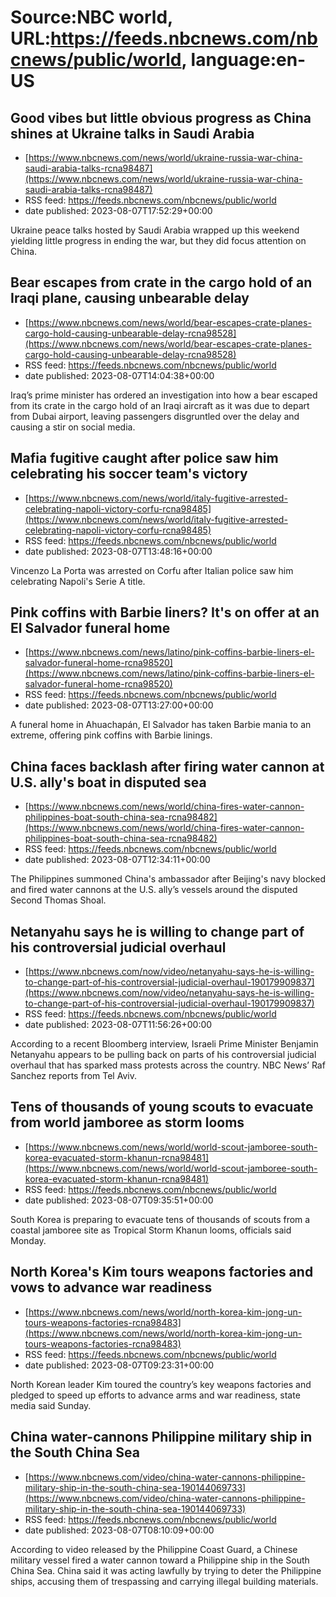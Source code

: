 # Source:NBC world, URL:https://feeds.nbcnews.com/nbcnews/public/world, language:en-US

## Good vibes but little obvious progress as China shines at Ukraine talks in Saudi Arabia
 - [https://www.nbcnews.com/news/world/ukraine-russia-war-china-saudi-arabia-talks-rcna98487](https://www.nbcnews.com/news/world/ukraine-russia-war-china-saudi-arabia-talks-rcna98487)
 - RSS feed: https://feeds.nbcnews.com/nbcnews/public/world
 - date published: 2023-08-07T17:52:29+00:00

Ukraine peace talks hosted by Saudi Arabia wrapped up this weekend yielding little progress in ending the war, but they did focus attention on China.

## Bear escapes from crate in the cargo hold of an Iraqi plane, causing unbearable delay
 - [https://www.nbcnews.com/news/world/bear-escapes-crate-planes-cargo-hold-causing-unbearable-delay-rcna98528](https://www.nbcnews.com/news/world/bear-escapes-crate-planes-cargo-hold-causing-unbearable-delay-rcna98528)
 - RSS feed: https://feeds.nbcnews.com/nbcnews/public/world
 - date published: 2023-08-07T14:04:38+00:00

Iraq’s prime minister has ordered an investigation into how a bear escaped from its crate in the cargo hold of an Iraqi aircraft as it was due to depart from Dubai airport, leaving passengers disgruntled over the delay and causing a stir on social media.

## Mafia fugitive caught after police saw him celebrating his soccer team's victory
 - [https://www.nbcnews.com/news/world/italy-fugitive-arrested-celebrating-napoli-victory-corfu-rcna98485](https://www.nbcnews.com/news/world/italy-fugitive-arrested-celebrating-napoli-victory-corfu-rcna98485)
 - RSS feed: https://feeds.nbcnews.com/nbcnews/public/world
 - date published: 2023-08-07T13:48:16+00:00

Vincenzo La Porta was arrested on Corfu after Italian police saw him celebrating Napoli's Serie A title.

## Pink coffins with Barbie liners? It's on offer at an  El Salvador funeral home
 - [https://www.nbcnews.com/news/latino/pink-coffins-barbie-liners-el-salvador-funeral-home-rcna98520](https://www.nbcnews.com/news/latino/pink-coffins-barbie-liners-el-salvador-funeral-home-rcna98520)
 - RSS feed: https://feeds.nbcnews.com/nbcnews/public/world
 - date published: 2023-08-07T13:27:00+00:00

A funeral home in Ahuachapán, El Salvador has taken Barbie mania to an extreme, offering pink coffins with Barbie linings.

## China faces backlash after firing water cannon at U.S. ally's boat in disputed sea
 - [https://www.nbcnews.com/news/world/china-fires-water-cannon-philippines-boat-south-china-sea-rcna98482](https://www.nbcnews.com/news/world/china-fires-water-cannon-philippines-boat-south-china-sea-rcna98482)
 - RSS feed: https://feeds.nbcnews.com/nbcnews/public/world
 - date published: 2023-08-07T12:34:11+00:00

The Philippines summoned China's ambassador after Beijing's navy blocked and fired water cannons at the U.S. ally’s vessels around the disputed Second Thomas Shoal.

## Netanyahu says he is willing to change part of his controversial judicial overhaul
 - [https://www.nbcnews.com/now/video/netanyahu-says-he-is-willing-to-change-part-of-his-controversial-judicial-overhaul-190179909837](https://www.nbcnews.com/now/video/netanyahu-says-he-is-willing-to-change-part-of-his-controversial-judicial-overhaul-190179909837)
 - RSS feed: https://feeds.nbcnews.com/nbcnews/public/world
 - date published: 2023-08-07T11:56:26+00:00

According to a recent Bloomberg interview, Israeli Prime Minister Benjamin Netanyahu appears to be pulling back on parts of his controversial judicial overhaul that has sparked mass protests across the country. NBC News’ Raf Sanchez reports from Tel Aviv.

## Tens of thousands of young scouts to evacuate from world jamboree as storm looms
 - [https://www.nbcnews.com/news/world/world-scout-jamboree-south-korea-evacuated-storm-khanun-rcna98481](https://www.nbcnews.com/news/world/world-scout-jamboree-south-korea-evacuated-storm-khanun-rcna98481)
 - RSS feed: https://feeds.nbcnews.com/nbcnews/public/world
 - date published: 2023-08-07T09:35:51+00:00

South Korea is preparing to evacuate tens of thousands of scouts from a coastal jamboree site as Tropical Storm Khanun looms, officials said Monday.

## North Korea's Kim tours weapons factories and vows to advance war readiness
 - [https://www.nbcnews.com/news/world/north-korea-kim-jong-un-tours-weapons-factories-rcna98483](https://www.nbcnews.com/news/world/north-korea-kim-jong-un-tours-weapons-factories-rcna98483)
 - RSS feed: https://feeds.nbcnews.com/nbcnews/public/world
 - date published: 2023-08-07T09:23:31+00:00

North Korean leader Kim toured the country’s key weapons factories and pledged to speed up efforts to advance arms and war readiness, state media said Sunday.

## China water-cannons Philippine military ship in the South China Sea
 - [https://www.nbcnews.com/video/china-water-cannons-philippine-military-ship-in-the-south-china-sea-190144069733](https://www.nbcnews.com/video/china-water-cannons-philippine-military-ship-in-the-south-china-sea-190144069733)
 - RSS feed: https://feeds.nbcnews.com/nbcnews/public/world
 - date published: 2023-08-07T08:10:09+00:00

According to video released by the Philippine Coast Guard, a Chinese military vessel fired a water cannon toward a Philippine ship in the South China Sea. China said it was acting lawfully by trying to deter the Philippine ships, accusing them of trespassing and carrying illegal building materials.

